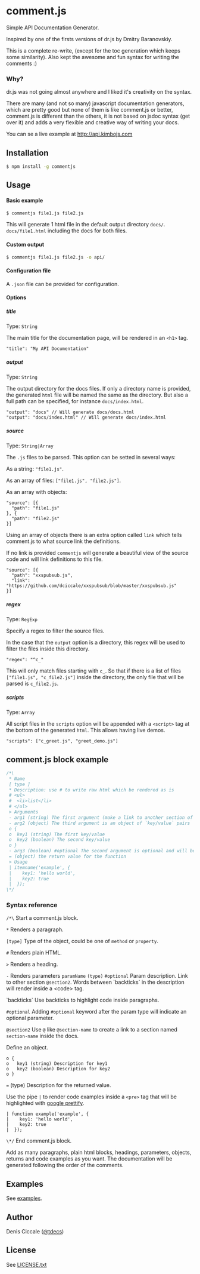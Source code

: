 # comment.js

Simple API Documentation Generator.

Inspired by one of the firsts versions of dr.js by Dmitry Baranovskiy.

This is a complete re-write, (except for the toc generation which keeps some similarity). Also kept the awesome and fun syntax for writing the comments :)

### Why?
dr.js was not going almost anywhere and I liked it's creativity on the syntax.

There are many (and not so many) javascript documentation generators, which are pretty good but none of them is like comment.js or better, comment.js is different than the others, it is not based on jsdoc syntax (get over it) and adds a very flexible and creative way of writing your docs.

You can se a live example at http://api.kimbojs.com

## Installation

```bash
$ npm install -g commentjs
```

## Usage

#### Basic example

```bash
$ commentjs file1.js file2.js
```

This will generate 1 html file in the default output directory `docs/`. `docs/file1.html` including the docs for both files.

#### Custom output

```bash
$ commentjs file1.js file2.js -o api/
```

#### Configuration file

A `.json` file can be provided for configuration.

#### Options

##### title

Type: `String`

The main title for the documentation page, will be rendered in an `<h1>` tag.

```
"title": "My API Documentation"
```

##### output

Type: `String`

The output directory for the docs files.
If only a directory name is provided, the generated `html` file will be named the same as the directory.
But also a full path can be specified, for instance `docs/index.html`.

```
"output": "docs" // Will generate docs/docs.html
"output": "docs/index.html" // Will generate docs/index.html
```

##### source

Type: `String|Array`

The `.js` files to be parsed. This option can be setted in several ways:

As a string: `"file1.js"`.

As an array of files: `["file1.js", "file2.js"]`.

As an array with objects:

```
"source": [{
  "path": "file1.js"
}, {
  "path": "file2.js"
}]
```

Using an array of objects there is an extra option called `link` which tells comment.js to what source link the definitions.

If no link is provided `commentjs` will generate a beautiful view of the source code and will link definitions to this file.

```
"source": [{
  "path": "xxspubsub.js",
  "link": "https://github.com/dciccale/xxspubsub/blob/master/xxspubsub.js"
}]
```

##### regex

Type: `RegExp`

Specify a regex to filter the source files.

In the case that the `output` option is a directory, this regex will be used to filter the files inside this directory.

```
"regex": "^c_"
```

This will only match files starting with `c_`. So that if there is a list of files `["file1.js", "c_file2.js"]` inside the directory, the only file that will be parsed is `c_file2.js`.

##### scripts

Type: `Array`

All script files in the `scripts` option will be appended with a `<script>` tag at the bottom of the generated `html`. This allows having live demos.

```
"scripts": ["c_greet.js", "greet_demo.js"]
```

## comment.js block example

```js
/*\
 * Name
 [ type ]
 * Description: use # to write raw html which be rendered as is
 # <ul>
 #  <li>list</li>
 # </ul>
 > Arguments
 - arg1 (string) The first argument (make a link to another section of the doc: @itemname2)
 - arg2 (object) The third argument is an object of `key/value` pairs
 o {
 o  key1 (string) The first key/value
 o  key2 (boolean) The second key/value
 o }
 - arg3 (boolean) #optional The second argument is optional and will be display as itemname(arg1, arg2, [arg3])
 = (object) the return value for the function
 > Usage
 | itemname('example', {
 |    key1: 'hello world',
 |    key2: true
 |  });
\*/
```

### Syntax reference

`/*\` Start a comment.js block.

`*` Renders a paragraph.

`[type]` Type of the object, could be one of `method` or `property`.

`#` Renders plain HTML.

`>` Renders a heading.

`-` Renders parameters `paramName` `(type)` `#optional` Param description. Link to other section `@section2`. Words between \`backticks` in the description will render inside a \<code> tag.

\`backticks` Use backticks to highlight code inside paragraphs.

`#optional` Adding `#optional` keyword after the param type will indicate an optional parameter.

`@section2` Use `@` like `@section-name` to create a link to a section named `section-name` inside the docs.

Define an object.
```
o {
o   key1 (string) Description for key1
o   key2 (boolean) Description for key2
o }
```

`=` (type) Description for the returned value.

Use the pipe `|` to render code examples inside a `<pre>` tag that will be highlighted with [google prettify](https://code.google.com/p/google-code-prettify/).
```
| function example('example', {
|    key1: 'hello world',
|    key2: true
|  });
```

`\*/` End comment.js block.

Add as many paragraphs, plain html blocks, headings, parameters, objects, returns and code examples as you want.
The documentation will be generated following the order of the comments.

## Examples

See [examples](examples).

## Author
Denis Ciccale ([@tdecs](http://twitter.com/tdecs))

## License
See [LICENSE.txt](https://raw.github.com/dciccale/comment.js/master/LICENSE.txt)
